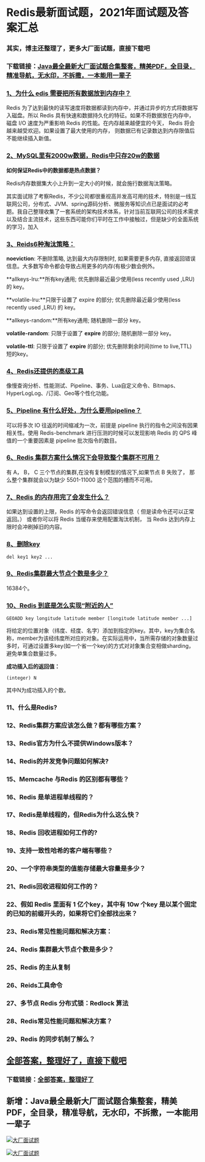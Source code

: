 # Redis最新面试题，2021年面试题及答案汇总

### 其实，博主还整理了，更多大厂面试题，直接下载吧

### 下载链接：[Java最全最新大厂面试题合集整套，精美PDF，全目录，精准导航，无水印，不拆撒，一本能用一辈子](https://github.com/liantengda/JavaEngineerBooks/blob/master/docs/index.md)



### [1、为什么 edis 需要把所有数据放到内存中？](https://github.com/liantengda/JavaEngineerBooks/blob/master/docs/Redis/Redis最新面试题，2021年面试题及答案汇总.md#1为什么-edis-需要把所有数据放到内存中)  


Redis 为了达到最快的读写速度将数据都读到内存中，并通过异步的方式将数据写入磁盘。所以 Redis 具有快速和数据持久化的特征。如果不将数据放在内存中， 磁盘 I/O 速度为严重影响 Redis 的性能。在内存越来越便宜的今天， Redis 将会越来越受欢迎。如果设置了最大使用的内存， 则数据已有记录数达到内存限值后不能继续插入新值。


### [2、MySQL里有2000w数据，Redis中只存20w的数据](https://github.com/liantengda/JavaEngineerBooks/blob/master/docs/Redis/Redis最新面试题，2021年面试题及答案汇总.md#2mysql里有2000w数据redis中只存20w的数据)  


**如何保证Redis中的数据都是热点数据？**

Redis内存数据集大小上升到一定大小的时候，就会施行数据淘汰策略。

其实面试除了考察Redis，不少公司都很重视高并发高可用的技术，特别是一线互联网公司，分布式、JVM、spring源码分析、微服务等知识点已是面试的必考题。我自己整理收集了一套系统的架构技术体系，针对当前互联网公司的技术需求以及结合主流技术，这些东西可能你们平时在工作中接触过，但是缺少的全面系统的学习，加入
### [3、Reids6种淘汰策略：](https://github.com/liantengda/JavaEngineerBooks/blob/master/docs/Redis/Redis最新面试题，2021年面试题及答案汇总.md#3reids6种淘汰策略：)  


**noeviction**: 不删除策略, 达到最大内存限制时, 如果需要更多内存, 直接返回错误信息。大多数写命令都会导致占用更多的内存(有极少数会例外。

**allkeys-lru:**所有key通用; 优先删除最近最少使用(less recently used ,LRU) 的 key。

**volatile-lru:**只限于设置了 expire 的部分; 优先删除最近最少使用(less recently used ,LRU) 的 key。

**allkeys-random:**所有key通用; 随机删除一部分 key。

**volatile-random**: 只限于设置了 **expire** 的部分; 随机删除一部分 key。

**volatile-ttl**: 只限于设置了 **expire** 的部分; 优先删除剩余时间(time to live,TTL) 短的key。


### [4、Redis还提供的高级工具](https://github.com/liantengda/JavaEngineerBooks/blob/master/docs/Redis/Redis最新面试题，2021年面试题及答案汇总.md#4redis还提供的高级工具)  


像慢查询分析、性能测试、Pipeline、事务、Lua自定义命令、Bitmaps、HyperLogLog、/订阅、Geo等个性化功能。


### [5、Pipeline 有什么好处，为什么要用pipeline？](https://github.com/liantengda/JavaEngineerBooks/blob/master/docs/Redis/Redis最新面试题，2021年面试题及答案汇总.md#5pipeline-有什么好处为什么要用pipeline)  


可以将多次 IO 往返的时间缩减为一次，前提是 pipeline 执行的指令之间没有因果相关性。使用 Redis-benchmark 进行压测的时候可以发现影响 Redis 的 QPS 峰值的一个重要因素是 pipeline 批次指令的数目。


### [6、Redis 集群方案什么情况下会导致整个集群不可用？](https://github.com/liantengda/JavaEngineerBooks/blob/master/docs/Redis/Redis最新面试题，2021年面试题及答案汇总.md#6redis-集群方案什么情况下会导致整个集群不可用)  


有 A， B， C 三个节点的集群,在没有复制模型的情况下,如果节点 B 失败了， 那么整个集群就会以为缺少 5501-11000 这个范围的槽而不可用。


### [7、Redis 的内存用完了会发生什么？](https://github.com/liantengda/JavaEngineerBooks/blob/master/docs/Redis/Redis最新面试题，2021年面试题及答案汇总.md#7redis-的内存用完了会发生什么)  


如果达到设置的上限，Redis 的写命令会返回错误信息（ 但是读命令还可以正常返回。） 或者你可以将 Redis 当缓存来使用配置淘汰机制， 当 Redis 达到内存上限时会冲刷掉旧的内容。


### [8、删除key](https://github.com/liantengda/JavaEngineerBooks/blob/master/docs/Redis/Redis最新面试题，2021年面试题及答案汇总.md#8删除key)  


```
del key1 key2 ...
```


### [9、Redis集群最大节点个数是多少？](https://github.com/liantengda/JavaEngineerBooks/blob/master/docs/Redis/Redis最新面试题，2021年面试题及答案汇总.md#9redis集群最大节点个数是多少)  


16384个。


### [10、Redis 到底是怎么实现“附近的人”](https://github.com/liantengda/JavaEngineerBooks/blob/master/docs/Redis/Redis最新面试题，2021年面试题及答案汇总.md#10redis-到底是怎么实现“附近的人)  


```
GEOADD key longitude latitude member [longitude latitude member ...]
```

将给定的位置对象（纬度、经度、名字）添加到指定的key。其中，key为集合名称，member为该经纬度所对应的对象。在实际运用中，当所需存储的对象数量过多时，可通过设置多key(如一个省一个key)的方式对对象集合变相做sharding，避免单集合数量过多。

**成功插入后的返回值：**

```
(integer) N
```

其中N为成功插入的个数。



### 11、什么是Redis?
### 12、Redis集群方案应该怎么做？都有哪些方案？
### 13、Redis官方为什么不提供Windows版本？
### 14、Redis的并发竞争问题如何解决?
### 15、Memcache 与Redis 的区别都有哪些？
### 16、Redis 是单进程单线程的？
### 17、Redis是单线程的，但Redis为什么这么快？
### 18、Redis 回收进程如何工作的?
### 19、支持一致性哈希的客户端有哪些？
### 20、一个字符串类型的值能存储最大容量是多少？
### 21、Redis回收进程如何工作的？
### 22、假如 Redis 里面有 1 亿个key，其中有 10w 个key 是以某个固定的已知的前缀开头的，如果将它们全部找出来？
### 23、Redis常见性能问题和解决方案：
### 24、Redis 集群最大节点个数是多少？
### 25、Redis 的主从复制
### 26、Reids工具命令
### 27、多节点 Redis 分布式锁：Redlock 算法
### 28、Redis常见性能问题和解决方案？
### 29、Redis 的同步机制了解么？




## [全部答案，整理好了，直接下载吧](https://github.com/liantengda/JavaEngineerBooks/blob/master/docs/daan.md)

### 下载链接：[全部答案，整理好了](https://github.com/liantengda/JavaEngineerBooks/blob/master/docs/daan.md)




## 新增：Java最全最新大厂面试题合集整套，精美PDF，全目录，精准导航，无水印，不拆撒，一本能用一辈子

[![大厂面试题](http://shasengbufa.com/img/1.jpg "叶子创业记")](http://shasengbufa.com/img/wechat.jpg "叶子创业记")

[![大厂面试题](http://shasengbufa.com/img/wechat.jpg "叶子创业记")](http://shasengbufa.com/img/wechat.jpg "叶子创业记")
